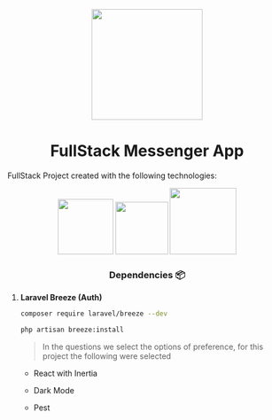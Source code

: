 <div align='center'><img src='https://cdn.icon-icons.com/icons2/2864/PNG/512/messenger_logo_icon_181744.png' width='200'></div>

<h1 align='center'>FullStack Messenger App</h1>

FullStack Project created with the following technologies:

<div align='center'>
<img src='https://brandlogos.net/wp-content/uploads/2022/01/laravel-logo-brandlogo.net_-512x512.png' width='100'>
<img src='https://cdn.icon-icons.com/icons2/2415/PNG/512/react_original_logo_icon_146374.png' width='95'>
<img src='https://cdn.icon-icons.com/icons2/2415/PNG/512/mysql_original_wordmark_logo_icon_146417.png' width='120'>
</div>


<h3 align='center'>Dependencies 📦</h3>

<ol>
<li><b>Laravel Breeze (Auth)</b>

```bash
composer require laravel/breeze --dev

php artisan breeze:install
```

> In the questions we select the options of preference, for this project the following were selected

- React with Inertia

- Dark Mode

- Pest

</li>
</ol>
